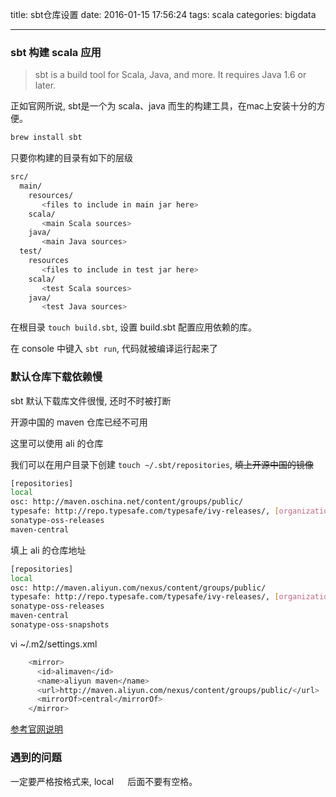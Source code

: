 title: sbt仓库设置
date: 2016-01-15 17:56:24
tags: scala
categories: bigdata

---

### sbt 构建 scala 应用

> sbt is a build tool for Scala, Java, and more. It requires Java 1.6 or later.

正如官网所说, sbt是一个为 scala、java 而生的构建工具，在mac上安装十分的方便。

<!--more-->

```bash
brew install sbt
```


只要你构建的目录有如下的层级

```bash
src/
  main/
    resources/
       <files to include in main jar here>
    scala/
       <main Scala sources>
    java/
       <main Java sources>
  test/
    resources
       <files to include in test jar here>
    scala/
       <test Scala sources>
    java/
       <test Java sources>
```

在根目录 `touch build.sbt`, 设置 build.sbt 配置应用依赖的库。

在 console 中键入 `sbt run`, 代码就被编译运行起来了

### 默认仓库下载依赖慢

sbt 默认下载库文件很慢, 还时不时被打断

开源中国的 maven 仓库已经不可用

这里可以使用 ali 的仓库

我们可以在用户目录下创建  `touch ~/.sbt/repositories`, ~~填上开源中国的镜像~~

```bash
[repositories]
local
osc: http://maven.oschina.net/content/groups/public/
typesafe: http://repo.typesafe.com/typesafe/ivy-releases/, [organization]/[module]/(scala_[scalaVersion]/)(sbt_[sbtVersion]/)[revision]/[type]s/[artifact](-[classifier]).[ext], bootOnly
sonatype-oss-releases
maven-central
```

填上 ali 的仓库地址 

```bash
[repositories]
local
osc: http://maven.aliyun.com/nexus/content/groups/public/
typesafe: http://repo.typesafe.com/typesafe/ivy-releases/, [organization]/[module]/(scala_[scalaVersion]/)(sbt_[sbtVersion]/)[revision]/[type]s/[artifact](-[classifier]).[ext], bootOnly
sonatype-oss-releases
maven-central
sonatype-oss-snapshots
```


vi ~/.m2/settings.xml

```bash
    <mirror>
      <id>alimaven</id>
      <name>aliyun maven</name>
      <url>http://maven.aliyun.com/nexus/content/groups/public/</url>
      <mirrorOf>central</mirrorOf>
    </mirror>
```

[参考官网说明](http://www.scala-sbt.org/0.13.2/docs/Detailed-Topics/Library-Management.html#override-all-resolvers-for-all-builds)

### 遇到的问题
一定要严格按格式来, local `  ` 后面不要有空格。